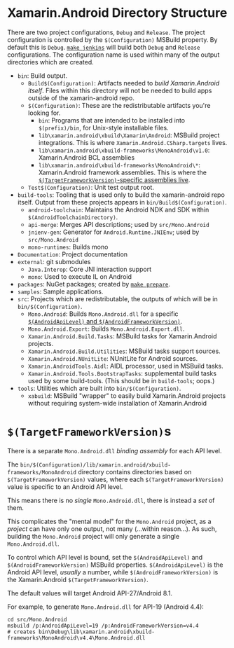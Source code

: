 # Xamarin.Android Directory Structure

There are two project configurations, `Debug` and `Release`. The project
configuration is controlled by the `$(Configuration)` MSBuild property.
By default this is `Debug`. [`make jenkins`](../building/unix/instructions.md)
will build both `Debug` and `Release` configurations. The configuration name
is used within many of the output directories which are created.


  * `bin`: Build output.
      * `Build$(Configuration)`: Artifacts needed to *build Xamarin.Android itself*.
        Files within this directory will not be needed to build apps outside of
        the xamarin-android repo.
      * `$(Configuration)`: These are the redistributable artifacts you're looking for.
          * `bin`: Programs that are intended to be installed into `$(prefix)/bin`,
	    for Unix-style installable files.
          * `lib\xamarin.android\xbuild\Xamarin\Android`: MSBuild project integrations.
            This is where `Xamarin.Android.CSharp.targets` lives.
          * `lib\xamarin.android\xbuild-frameworks\MonoAndroid\v1.0`:
            Xamarin.Android BCL assemblies
          * `lib\xamarin.android\xbuild-frameworks\MonoAndroid\*`: Xamarin.Android
            framework assemblies. This is where the
            [`$(TargetFrameworkVersion)`-specific assemblies live](#tfv).
      * `Test$(Configuration)`: Unit test output root.
  * `build-tools`: Tooling that is used only to build the xamarin-android repo itself.
    Output from these projects appears in `bin/Build$(Configuration)`.
      * `android-toolchain`: Maintains the Android NDK and SDK within
        `$(AndroidToolchainDirectory)`.
      * `api-merge`: Merges API descriptions; used by `src/Mono.Android`
      * `jnienv-gen`: Generator for `Android.Runtime.JNIEnv`; used by `src/Mono.Android`
      * `mono-runtimes`: Builds mono
  * `Documentation`: Project documentation
  * `external`: git submodules
      * `Java.Interop`: Core JNI interaction support
      * `mono`: Used to execute IL on Android
  * `packages`: NuGet packages; created by [`make prepare`](../building/unix/instructions.md).
  * `samples`: Sample applications.
  * `src`: Projects which are redistributable, the outputs of which will be in
    `bin/$(Configuration)`.
      * `Mono.Android`: Builds `Mono.Android.dll` for a specific
        [`$(AndroidApiLevel)` and `$(AndroidFrameworkVersion)`](../building/configuration.md).
      * `Mono.Android.Export`: Builds `Mono.Android.Export.dll`.
      * `Xamarin.Android.Build.Tasks`: MSBuild tasks for Xamarin.Android projects.
      * `Xamarin.Android.Build.Utilities`: MSBuild tasks support sources.
      * `Xamarin.Android.NUnitLite`: NUnitLite for Android sources.
      * `Xamarin.AndroidTools.Aidl`: AIDL processor, used in MSBuild tasks.
      * `Xamarin.Android.Tools.BootstrapTasks`: supplemental build tasks used by
        some build-tools. (This should be in `build-tools`; oops.)
  * `tools`: Utilities which are built into `bin/$(Configuration)`.
      * `xabuild`: MSBuild "wrapper" to easily build Xamarin.Android projects without
        requiring system-wide installation of Xamarin.Android

<a name="tfv" />

# `$(TargetFrameworkVersion)`s

There is a separate `Mono.Android.dll` *binding assembly* for each API level.

The `bin/$(Configuration)/lib/xamarin.android/xbuild-frameworks/MonoAndroid`
directory contains directories based on `$(TargetFrameworkVersion)` values,
where each `$(TargetFrameworkVersion)` value is specific to an Android API level.

This means there is no *single* `Mono.Android.dll`, there is instead a *set*
of them.

This complicates the "mental model" for the `Mono.Android` project, as
a *project* can have only one output, not many (...within reason...).
As such, building the `Mono.Android` project will only generate a single
`Mono.Android.dll`.

To control which API level is bound, set the `$(AndroidApiLevel)` and
`$(AndroidFrameworkVersion)` MSBuild properties. `$(AndroidApiLevel)` is the
Android API level, *usually* a number, while `$(AndroidFrameworkVersion)`
is the Xamarin.Android `$(TargetFrameworkVersion)`.

The default values will target Android API-27/Android 8.1.

For example, to generate `Mono.Android.dll` for API-19 (Android 4.4):

    cd src/Mono.Android
    msbuild /p:AndroidApiLevel=19 /p:AndroidFrameworkVersion=v4.4
    # creates bin\Debug\lib\xamarin.android\xbuild-frameworks\MonoAndroid\v4.4\Mono.Android.dll

